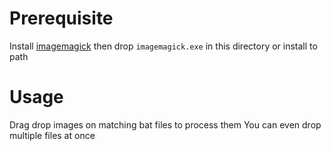 
# Prerequisite
Install [imagemagick](https://imagemagick.org/script/download.php)
then drop ``imagemagick.exe`` in this directory or install to path

# Usage
Drag drop images on matching bat files to process them
You can even drop multiple files at once